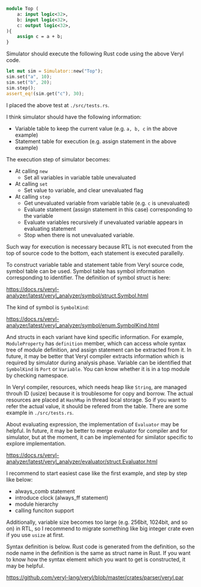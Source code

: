 ```systemverilog
module Top (
    a: input logic<32>,
    b: input logic<32>,
    c: output logic<32>,
){
    assign c = a + b;
}
```

Simulator should execute the following Rust code using the above Veryl code.

```rust
let mut sim = Simulator::new("Top");
sim.set("a", 10);
sim.set("b", 20);
sim.step();
assert_eq!(sim.get("c"), 30);
```

I placed the above test at `./src/tests.rs`.


I think simulator should have the following information:

* Variable table to keep the current value (e.g. `a, b, c` in the above example)
* Statement table for execution (e.g. assign statement in the above example)

The execution step of simulator becomes:

* At calling `new`
  * Set all variables in variable table unevaluated
* At calling `set`
  * Set value to variable, and clear unevaluated flag
* At calling `step`
  * Get unevaluated variable from variable table (e.g. `c` is unevaluated)
  * Evaluate statement (assign statement in this case) corresponding to the variable
  * Evaluate variables recursively if unevaluated variable appears in evaluating statement
  * Stop when there is not unevaluated variable.

Such way for execution is necessary because RTL is not executed from the top of source code to the bottom, each statement is executed parallelly.


To construct variable table and statement table from Veryl source code, symbol table can be used.
Symbol table has symbol information corresponding to identifier.
The definition of symbol struct is here:

https://docs.rs/veryl-analyzer/latest/veryl_analyzer/symbol/struct.Symbol.html

The kind of symbol is `SymbolKind`:

https://docs.rs/veryl-analyzer/latest/veryl_analyzer/symbol/enum.SymbolKind.html

And structs in each variant have kind specific information.
For example, `ModuleProperty` has `definition` member, which can access whole syntax tree of module definition, and assign statement can be extracted from it.
In future, it may be better that Veryl compiler extracts information which is required by simulator during analysis phase.
Variable can be identified that `SymbolKind` is `Port` or `Variable`. You can know whether it is in a top module by checking namespace.

In Veryl compiler, resources, which needs heap like `String`, are managed throuh ID (usize) because it is troublesome for copy and borrow.
The actual resources are placed at `HashMap` in thread local storage. So if you want to refer the actual value, it should be refered from the table.
There are some example in `./src/tests.rs`.

About evaluating expression, the implementation of `Evaluator` may be helpful.
In future, it may be better to merge evaluator for compiler and for simulator, but at the moment, it can be implemented for similator specific to explore implementation.

https://docs.rs/veryl-analyzer/latest/veryl_analyzer/evaluator/struct.Evaluator.html

I recommend to start easiest case like the first example, and step by step like below:

* always_comb statement
* introduce clock (always_ff statement)
* module hierarchy
* calling funciton support

Additionally, variable size becomes too large (e.g. 256bit, 1024bit, and so on) in RTL, so I recommend to migrate something like big integer crate even if you use `usize` at first.

Syntax definition is below.
Rust code is generated from the definition, so the node name in the definition is the same as struct name in Rust.
If you want to know how the syntax element which you want to get is constructed, it may be helpful.

https://github.com/veryl-lang/veryl/blob/master/crates/parser/veryl.par

